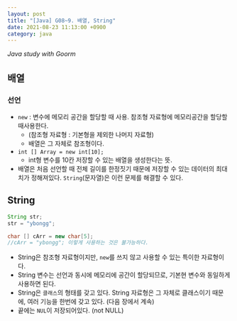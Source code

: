 ```yaml
---
layout: post
title: "[Java] G08~9. 배열, String"
date: 2021-08-23 11:13:00 +0900
category: java
---
```


*Java study with Goorm* 
## 배열

### 선언

- `new` : 변수에 메모리 공간을 할당할 때 사용. 참조형 자료형에 메모리공간을 할당할 때사용한다.
    - (참조형 자료형 : 기본형을 제외한 나머지 자료형)
    - 배열은 그 자체로 참조형이다.
- `int [] Array = new int[10];`
    - int형 변수를 10칸 저장할 수 있는 배열을 생성한다는 뜻.
- 배열은 처음 선언할 때 전체 길이를 한정짓기 때문에 저장할 수 있는 데이터의 최대치가 정해져있다. `String`(문자열)은 이런 문제를 해결할 수 있다.

## String

```java
String str;
str = "ybongg";

char [] cArr = new char[5];
//cArr = "ybongg"; 이렇게 사용하는 것은 불가능하다. 
```

- String은 참조형 자료형이지만, `new`를 쓰지 않고 사용할 수 있는 특이한 자료형이다.
- String 변수는 선언과 동시에 메모리에 공간이 할당되므로, 기본현 변수와 동일하게 사용하면 된다.
- String은 `클래스`의 형태를 갖고 있다. String 자료형은 그 자체로 클래스이기 때문에, 여러 기능을 한번에 갖고 있다. (다음 장에서 계속)
- 끝에는 `NUL`이 저장되어있다. (not NULL)